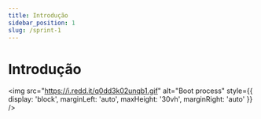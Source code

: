 ```yaml
---
title: Introdução
sidebar_position: 1
slug: /sprint-1
---
```


# Introdução
 
<img src="https://i.redd.it/q0dd3k02unqb1.gif" alt="Boot process" style={{ display: 'block', marginLeft: 'auto', maxHeight: '30vh', marginRight: 'auto' }} />